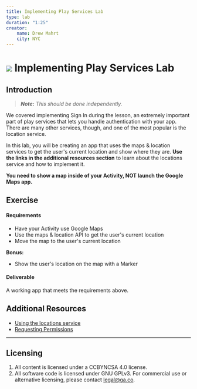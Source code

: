 ```yaml
---
title: Implementing Play Services Lab
type: lab
duration: "1:25"
creator:
    name: Drew Mahrt
    city: NYC
---
```

# ![](https://ga-dash.s3.amazonaws.com/production/assets/logo-9f88ae6c9c3871690e33280fcf557f33.png) Implementing Play Services Lab

## Introduction

> ***Note:*** _This should be done independently._

We covered implementing Sign In during the lesson, an extremely important part of play services that lets you handle authentication with your app. There are many other services, though, and one of the most popular is the location service.

In this lab, you will be creating an app that uses the maps & location services to get the user's current location and show where they are. **Use the links in the additional resources section** to learn about the locations service and how to implement it.

**You need to show a map inside of your Activity, NOT launch the Google Maps app.**

## Exercise

#### Requirements

- Have your Activity use Google Maps
- Use the maps & location API to get the user's current location
- Move the map to the user's current location

**Bonus:**
- Show the user's location on the map with a Marker

#### Deliverable

A working app that meets the requirements above.

## Additional Resources

- [Using the locations service](http://developer.android.com/training/location/retrieve-current.html)
- [Requesting Permissions](http://developer.android.com/training/permissions/requesting.html)

---

## Licensing
1. All content is licensed under a CC­BY­NC­SA 4.0 license.
2. All software code is licensed under GNU GPLv3. For commercial use or alternative licensing, please contact [legal@ga.co](mailto:legal@ga.co).
